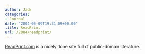 ```yaml
---
author: Jack
categories:
- Journal
date: "2004-05-09T19:31:09+00:00"
title: ReadPrint
url: /2004/readprint/
---
```


[ReadPrint.com][1] is a nicely done site full of public-domain literature.

 [1]: http://www.readprint.com/